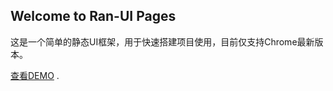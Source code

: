 ## Welcome to Ran-UI Pages

这是一个简单的静态UI框架，用于快速搭建项目使用，目前仅支持Chrome最新版本。

 [查看DEMO](https://funcss.github.io/Ran-UI/) .

